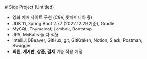 # Side Project (Untitled)

- 영화 예매 사이트 구현 (CGV, 왓차피디아 등)
- JDK 11, Spring Boot 2.7.7 (2022.12.29 기준), Gradle
- MySQL, Thymeleaf, Lombok, Bootstrap
- JPA, MyBatis 둘 다 적용
- IntelliJ, DBeaver, GitHub, git, GitKraken, Notion, Slack, Postman, Swagger
- **회원, 게시판, 상품, 결제** 기능 적용 예정
